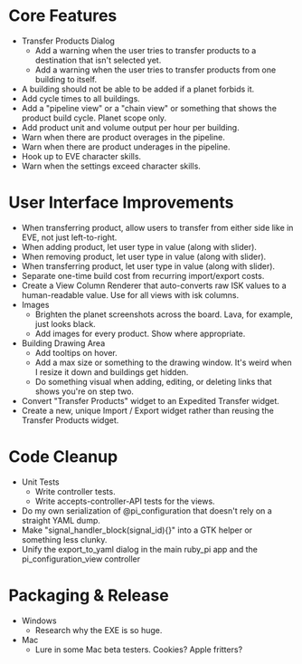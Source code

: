 Core Features
=============

* Transfer Products Dialog
  - Add a warning when the user tries to transfer products to a destination that isn't selected yet.
  - Add a warning when the user tries to transfer products from one building to itself.
* A building should not be able to be added if a planet forbids it.
* Add cycle times to all buildings.
* Add a "pipeline view" or a "chain view" or something that shows the product build cycle. Planet scope only.
* Add product unit and volume output per hour per building.
* Warn when there are product overages in the pipeline.
* Warn when there are product underages in the pipeline.
* Hook up to EVE character skills.
* Warn when the settings exceed character skills.


User Interface Improvements
===========================

* When transferring product, allow users to transfer from either side like in EVE, not just left-to-right.
* When adding product, let user type in value (along with slider).
* When removing product, let user type in value (along with slider).
* When transferring product, let user type in value (along with slider).
* Separate one-time build cost from recurring import/export costs.
* Create a View Column Renderer that auto-converts raw ISK values to a human-readable value. Use for all views with isk columns.
* Images
  - Brighten the planet screenshots across the board. Lava, for example, just looks black.
  - Add images for every product. Show where appropriate.
* Building Drawing Area
  - Add tooltips on hover.
  - Add a max size or something to the drawing window. It's weird when I resize it down and buildings get hidden.
  - Do something visual when adding, editing, or deleting links that shows you're on step two.
* Convert "Transfer Products" widget to an Expedited Transfer widget.
* Create a new, unique Import / Export widget rather than reusing the Transfer Products widget.



Code Cleanup
============

* Unit Tests
  - Write controller tests.
  - Write accepts-controller-API tests for the views.
* Do my own serialization of @pi_configuration that doesn't rely on a straight YAML dump.
* Make "signal_handler_block(signal_id){}" into a GTK helper or something less clunky.
* Unify the export_to_yaml dialog in the main ruby_pi app and the pi_configuration_view controller


Packaging & Release
===================

* Windows
  - Research why the EXE is so huge.
* Mac
  - Lure in some Mac beta testers. Cookies? Apple fritters?

